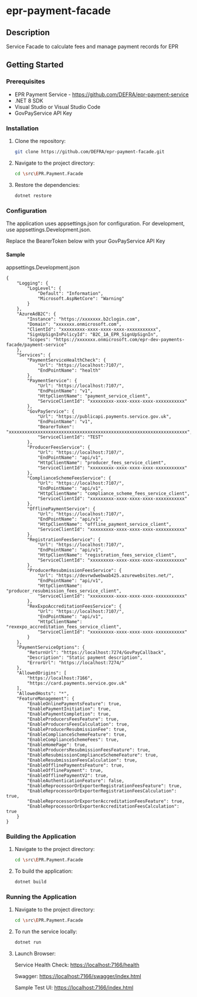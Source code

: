 # epr-payment-facade


## Description
Service Facade to calculate fees and manage payment records for EPR

## Getting Started

### Prerequisites
- EPR Payment Service - https://github.com/DEFRA/epr-payment-service
- .NET 8 SDK
- Visual Studio or Visual Studio Code
- GovPayService API Key

### Installation
1. Clone the repository:
    ```bash
    git clone https://github.com/DEFRA/epr-payment-facade.git
    ```
2. Navigate to the project directory:
    ```bash
    cd \src\EPR.Payment.Facade
    ```
3. Restore the dependencies:
    ```bash
    dotnet restore
    ```

### Configuration
The application uses appsettings.json for configuration. For development, use appsettings.Development.json.

Replace the BearerToken below with your GovPayService API Key

#### Sample 
appsettings.Development.json

```
{
    "Logging": {
        "LogLevel": {
            "Default": "Information",
            "Microsoft.AspNetCore": "Warning"
        }
    },
    "AzureAdB2C": {
        "Instance": "https://xxxxxxx.b2clogin.com",
        "Domain": "xxxxxxx.onmicrosoft.com",
        "ClientId": "xxxxxxxxx-xxxx-xxxx-xxxx-xxxxxxxxxxx",
        "SignUpSignInPolicyId": "B2C_1A_EPR_SignUpSignIn",
        "Scopes": "https://xxxxxxx.onmicrosoft.com/epr-dev-payments-facade/payment-service"
    },
    "Services": {
        "PaymentServiceHealthCheck": {
            "Url": "https://localhost:7107/",
            "EndPointName": "health"
        },
        "PaymentService": {
            "Url": "https://localhost:7107/",
            "EndPointName": "v1",
            "HttpClientName": "payment_service_client",
            "ServiceClientId": "xxxxxxxxx-xxxx-xxxx-xxxx-xxxxxxxxxxx"
        },
        "GovPayService": {
            "Url": "https://publicapi.payments.service.gov.uk",
            "EndPointName": "v1",
            "BearerToken": "xxxxxxxxxxxxxxxxxxxxxxxxxxxxxxxxxxxxxxxxxxxxxxxxxxxxxxxxxxxxxxxxxxxx",
            "ServiceClientId": "TEST"
        },
        "ProducerFeesService": {
            "Url": "https://localhost:7107/",
            "EndPointName": "api/v1",
            "HttpClientName": "producer_fees_service_client",
            "ServiceClientId": "xxxxxxxxx-xxxx-xxxx-xxxx-xxxxxxxxxxx"
        },
        "ComplianceSchemeFeesService": {
            "Url": "https://localhost:7107/",
            "EndPointName": "api/v1",
            "HttpClientName": "compliance_scheme_fees_service_client",
            "ServiceClientId": "xxxxxxxxx-xxxx-xxxx-xxxx-xxxxxxxxxxx"
        },
        "OfflinePaymentService": {
            "Url": "https://localhost:7107/",
            "EndPointName": "api/v1",
            "HttpClientName": "offline_payment_service_client",
            "ServiceClientId": "xxxxxxxxx-xxxx-xxxx-xxxx-xxxxxxxxxxx"
        },
        "RegistrationFeesService": {
            "Url": "https://localhost:7107/",
            "EndPointName": "api/v1",
            "HttpClientName": "registration_fees_service_client",
            "ServiceClientId": "xxxxxxxxx-xxxx-xxxx-xxxx-xxxxxxxxxxx"
        },
        "ProducerResubmissionFeesService": {
            "Url": "https://devrwdwebwab425.azurewebsites.net/",
            "EndPointName": "api/v1",
            "HttpClientName": "producer_resubmission_fees_service_client",
            "ServiceClientId": "xxxxxxxxx-xxxx-xxxx-xxxx-xxxxxxxxxxx"
        },
        "RexExpoAccreditationFeesService": {
            "Url": "https://localhost:7107/",
            "EndPointName": "api/v1",
            "HttpClientName": "rexexpo_accreditation_fees_service_client",
            "ServiceClientId": "xxxxxxxxx-xxxx-xxxx-xxxx-xxxxxxxxxxx"
        }
    },
    "PaymentServiceOptions": {
        "ReturnUrl": "https://localhost:7274/GovPayCallback",
        "Description": "Static payment description",
        "ErrorUrl": "https://localhost:7274/"
    },
    "AllowedOrigins": [
        "https://localhost:7166",
        "https://card.payments.service.gov.uk"
    ],
    "AllowedHosts": "*",
    "FeatureManagement": {
        "EnableOnlinePaymentsFeature": true,
        "EnablePaymentInitiation": true,
        "EnablePaymentCompletion": true,
        "EnableProducersFeesFeature": true,
        "EnableProducersFeesCalculation": true,
        "EnableProducerResubmissionFee": true,
        "EnableComplianceSchemeFeature": true,
        "EnableComplianceSchemeFees": true,
        "EnableHomePage": true,
        "EnableProducersResubmissionFeesFeature": true,
        "EnableResubmissionComplianceSchemeFeature": true,
        "EnableResubmissionFeesCalculation": true,
        "EnableOfflinePaymentsFeature": true,
        "EnableOfflinePayment": true,
        "EnableOfflinePaymentV2": true,
        "EnableAuthenticationFeature": false,
        "EnableReprocessorOrExporterRegistrationFeesFeature": true,
        "EnableReprocessorOrExporterRegistrationFeesCalculation": true,
        "EnableReprocessorOrExporterAccreditationFeesFeature": true,
        "EnableReprocessorOrExporterAccreditationFeesCalculation": true
    }
}

```

### Building the Application
1. Navigate to the project directory:
    ```bash
    cd \src\EPR.Payment.Facade
    ```

2. To build the application:
    ```bash
    dotnet build
    ```

### Running the Application
1. Navigate to the project directory:
    ```bash
    cd \src\EPR.Payment.Facade
    ```
 
2. To run the service locally:
    ```bash
    dotnet run
    ```

3. Launch Browser:

    Service Health Check:
    [https://localhost:7166/health](https://localhost:7166/health)

    Swagger:
    [https://localhost:7166/swagger/index.html](https://localhost:7166/swagger/index.html)
    
    Sample Test UI:
    [https://localhost:7166/index.html](https://localhost:7166/index.html)
